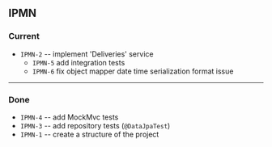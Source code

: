 ## IPMN

### Current

- `IPMN-2` -- implement 'Deliveries' service
  - `IPMN-5` add integration tests
  - `IPMN-6` fix object mapper date time serialization format issue

---------

### Done

- `IPMN-4` -- add MockMvc tests
- `IPMN-3` -- add repository tests (`@DataJpaTest`)
- `IPMN-1` -- create a structure of the project
